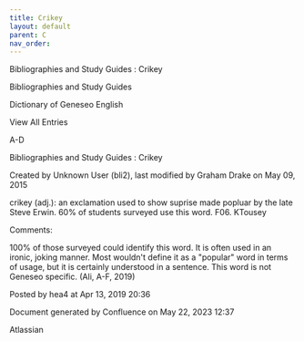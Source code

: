 ```yaml
---
title: Crikey
layout: default
parent: C
nav_order:
---
```


Bibliographies and Study Guides : Crikey

Bibliographies and Study Guides

Dictionary of Geneseo English

View All Entries

A-D

Bibliographies and Study Guides : Crikey

Created by  Unknown User (bli2), last modified by  Graham Drake on May 09, 2015

crikey (adj.): an exclamation used to show suprise made popluar by the late Steve Erwin. 60% of students surveyed use this word. F06. KTousey

Comments:

100% of those surveyed could identify this word. It is often used in an ironic, joking manner. Most wouldn't define it as a &quot;popular&quot; word in terms of usage, but it is certainly understood in a sentence. This word is not Geneseo specific. (Ali, A-F, 2019)

Posted by hea4 at Apr 13, 2019 20:36

Document generated by Confluence on May 22, 2023 12:37

Atlassian

